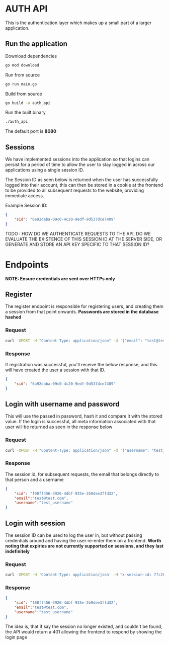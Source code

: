 # AUTH API 

This is the authentication layer which makes up a small part of a larger application.

## Run the application

Download dependencies

```bash
go mod download
```

Run from source

```bash
go run main.go
```

Build from source

```bash
go build -o auth_api
```

Run the built binary

```bash
./auth_api
```

The default port is **8080**

## Sessions

We have implemented sessions into the application so that logins can persist for a period of time to allow the user to stay logged in across our applications using a single session ID. 

The Session ID as seen below is returned when the user has successfully logged into their account, this can then be stored in a cookie at the frontend to be provided to all subsequent requests to the website, providing immediate access.

Example Session ID:

```json
{
    "sid": "6a92daba-09c0-4c20-9edf-9d537dce7409"
}
```

TODO : HOW DO WE AUTHENTICATE REQUESTS TO THE API, DO WE EVALUATE THE EXISTENCE OF THIS SESSION ID AT THE SERVER SIDE, OR GENERATE AND STORE AN API KEY SPECIFIC TO THAT SESSION ID?

# Endpoints

**NOTE: Ensure credentials are sent over HTTPs only**

## Register

The register endpoint is responsible for registering users, and creating them a session from that point onwards. **Passwords are stored in the database hashed**

### Request

```bash
curl -XPOST -H "Content-Type: application/json" -d '{"email": "test@test.com", "username": "test_username", "password": "test_password"}' http://localhost:8080/api/auth/register
```

### Response

If registration was successful, you'll receive the below response, and this will have created the user a session with that ID.

```json
{
    "sid": "6a92daba-09c0-4c20-9edf-9d537dce7409"
}
```

## Login with username and password

This will use the passed in password, hash it and compare it with the stored value. If the login is successful, all meta information associated with that user will be returned as seen in the response below

### Request

```bash
curl -XPOST -H "Content-Type: application/json" -d '{"username": "test_username", "password": "test_password"}' http://localhost:8080/api/auth/login
```

### Response

The session id, for subsequent requests, the email that belongs directly to that person and a username

```json
{
    "sid": "f08ff456-3926-4dbf-935e-2b9dee3ffd32",
    "email":"test@test.com",
    "username":"test_username"
}
```

## Login with session

The session ID can be used to log the user in, but without passing credentials around and having the user re-enter them on a frontend. **Worth noting that expiries are not currently supported on sessions, and they last indefinitely**

### Request

```bash
curl -XPOST -H 'Content-Type: application/json' -H "x-session-id: 7fc2639b-2eef-4a15-96ad-1a3cefbc6bf7" http://localhost:8080/api/auth/login  -v
```

### Response

```json
{
    "sid": "f08ff456-3926-4dbf-935e-2b9dee3ffd32",
    "email":"test@test.com",
    "username":"test_username"
}
```

The idea is, that if say the session no longer existed, and couldn't be found, the API would return a 401 allowing the frontend to respond by showing the login page
